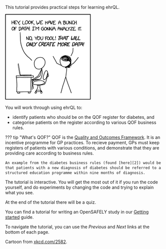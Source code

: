 This tutorial provides practical steps for learning ehrQL.

![An XKCD cartoon](xkcd-2582.png)

You will work through using ehrQL to:

* identify patients who should be on the QOF register for diabetes, and
* categorise patients on the register according to various QOF business rules.

??? tip "What's QOF?"
    QOF is the [Quality and Outcomes Framework][1].
    It is an incentive programme for GP practices.
    To recieve payment, GPs must keep registers of patients with various conditions, and demonstrate that they are providing care according to business rules.

    An example from the diabetes business rules (found [here][2]) would be that patients with a new diagnosis of diabetes should be referred to a structured education programme within nine months of diagnosis.

The tutorial is interactive.
You will get the most out of it if you run the code yourself, and do experiments by changing the code and trying to explain what you see.

At the end of the tutorial there will be a quiz.

You can find a tutorial for writing an OpenSAFELY study in our [Getting started][3] guide.

To navigate the tutorial, you can use the _Previous_ and _Next_ links at the bottom of each page.


Cartoon from [xkcd.com/2582](https://xkcd.com/2582).

[1]: https://qof.digital.nhs.uk/
[2]: https://digital.nhs.uk/data-and-information/data-collections-and-data-sets/data-collections/quality-and-outcomes-framework-qof/business-rules/quality-and-outcomes-framework-qof-business-rules-v49-2024-25
[3]: https://docs.opensafely.org/getting-started/
